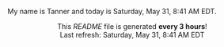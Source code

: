 My name is Tanner and today is Saturday, May 31, 8:41 AM EDT.

<p align="center">This <i>README</i> file is generated <b>every 3 hours</b>!</br>Last refresh: Saturday, May 31, 8:41 AM EDT<br /></p>
